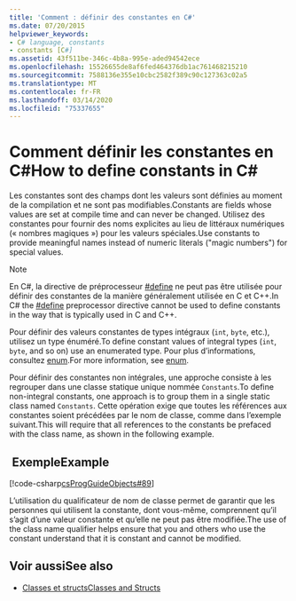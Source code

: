 ```yaml
---
title: 'Comment : définir des constantes en C#'
ms.date: 07/20/2015
helpviewer_keywords:
- C# language, constants
- constants [C#]
ms.assetid: 43f511be-346c-4b8a-995e-aded94542ece
ms.openlocfilehash: 15526655de8af6fed464376db1ac761468215210
ms.sourcegitcommit: 7588136e355e10cbc2582f389c90c127363c02a5
ms.translationtype: MT
ms.contentlocale: fr-FR
ms.lasthandoff: 03/14/2020
ms.locfileid: "75337655"
---
```

# <a name="how-to-define-constants-in-c"></a><span data-ttu-id="8780c-102">Comment définir les constantes en C\#</span><span class="sxs-lookup"><span data-stu-id="8780c-102">How to define constants in C\#</span></span>
<span data-ttu-id="8780c-103">Les constantes sont des champs dont les valeurs sont définies au moment de la compilation et ne sont pas modifiables.</span><span class="sxs-lookup"><span data-stu-id="8780c-103">Constants are fields whose values are set at compile time and can never be changed.</span></span> <span data-ttu-id="8780c-104">Utilisez des constantes pour fournir des noms explicites au lieu de littéraux numériques (« nombres magiques ») pour les valeurs spéciales.</span><span class="sxs-lookup"><span data-stu-id="8780c-104">Use constants to provide meaningful names instead of numeric literals ("magic numbers") for special values.</span></span>  
  
> [!NOTE]
> <span data-ttu-id="8780c-105">En C#, la directive de préprocesseur [#define](../../language-reference/preprocessor-directives/preprocessor-define.md) ne peut pas être utilisée pour définir des constantes de la manière généralement utilisée en C et C++.</span><span class="sxs-lookup"><span data-stu-id="8780c-105">In C# the [#define](../../language-reference/preprocessor-directives/preprocessor-define.md) preprocessor directive cannot be used to define constants in the way that is typically used in C and C++.</span></span>  
  
 <span data-ttu-id="8780c-106">Pour définir des valeurs constantes de types intégraux (`int`, `byte`, etc.), utilisez un type énuméré.</span><span class="sxs-lookup"><span data-stu-id="8780c-106">To define constant values of integral types (`int`, `byte`, and so on) use an enumerated type.</span></span> <span data-ttu-id="8780c-107">Pour plus d’informations, consultez [enum](../../language-reference/builtin-types/enum.md).</span><span class="sxs-lookup"><span data-stu-id="8780c-107">For more information, see [enum](../../language-reference/builtin-types/enum.md).</span></span>  
  
 <span data-ttu-id="8780c-108">Pour définir des constantes non intégrales, une approche consiste à les regrouper dans une classe statique unique nommée `Constants`.</span><span class="sxs-lookup"><span data-stu-id="8780c-108">To define non-integral constants, one approach is to group them in a single static class named `Constants`.</span></span> <span data-ttu-id="8780c-109">Cette opération exige que toutes les références aux constantes soient précédées par le nom de classe, comme dans l’exemple suivant.</span><span class="sxs-lookup"><span data-stu-id="8780c-109">This will require that all references to the constants be prefaced with the class name, as shown in the following example.</span></span>  
  
## <a name="example"></a><span data-ttu-id="8780c-110"> Exemple</span><span class="sxs-lookup"><span data-stu-id="8780c-110">Example</span></span>  
 [!code-csharp[csProgGuideObjects#89](~/samples/snippets/csharp/VS_Snippets_VBCSharp/csProgGuideObjects/CS/Objects.cs#89)]  
  
 <span data-ttu-id="8780c-111">L’utilisation du qualificateur de nom de classe permet de garantir que les personnes qui utilisent la constante, dont vous-même, comprennent qu’il s’agit d’une valeur constante et qu’elle ne peut pas être modifiée.</span><span class="sxs-lookup"><span data-stu-id="8780c-111">The use of the class name qualifier helps ensure that you and others who use the constant understand that it is constant and cannot be modified.</span></span>  
  
## <a name="see-also"></a><span data-ttu-id="8780c-112">Voir aussi</span><span class="sxs-lookup"><span data-stu-id="8780c-112">See also</span></span>

- [<span data-ttu-id="8780c-113">Classes et structs</span><span class="sxs-lookup"><span data-stu-id="8780c-113">Classes and Structs</span></span>](./index.md)
